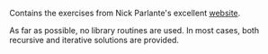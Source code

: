 Contains the exercises from Nick Parlante's excellent
[website](https://web.stanford.edu/class/cs9/lectures/06/Recursion%20Problems.pdf).

As far as possible, no library routines are used. In most cases, both recursive and iterative solutions are provided.
